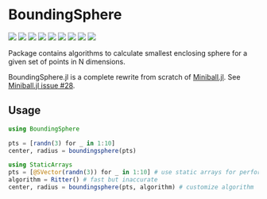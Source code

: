 # BoundingSphere

[![][gitter-img]][gitter-url]
[![][travis-img]][travis-url]
[![][pkg-0.6-img]][pkg-0.6-url]
[![][pkg-0.7-img]][pkg-0.7-url]
[![][coveralls-img]][coveralls-url]
[![][docs-stable-img]][docs-stable-url]
[![][docs-latest-img]][docs-latest-url]
[![][issues-img]][issues-url]
[![][appveyor-img]][appveyor-url]

Package contains algorithms to calculate smallest enclosing sphere for a given
set of points in N dimensions.

BoundingSphere.jl is a complete rewrite from scratch of [Miniball.jl](https://github.com/JuliaFEM/Miniball.jl).
See [Miniball.jl issue #28](https://github.com/JuliaFEM/Miniball.jl/issues/28).

## Usage

```julia
using BoundingSphere

pts = [randn(3) for _ in 1:10]
center, radius = boundingsphere(pts)

using StaticArrays
pts = [@SVector(randn(3)) for _ in 1:10] # use static arrays for performance
algorithm = Ritter() # fast but inaccurate
center, radius = boundingsphere(pts, algorithm) # customize algorithm
```
[gitter-img]: https://badges.gitter.im/Join%20Chat.svg
[gitter-url]: https://gitter.im/JuliaFEM/JuliaFEM.jl

[contrib-url]: https://juliafem.github.io/BoundingSphere.jl/latest/man/contributing/
[discourse-tag-url]: https://discourse.julialang.org/tags/boundingsphere

[docs-latest-img]: https://img.shields.io/badge/docs-latest-blue.svg
[docs-latest-url]: https://juliafem.github.io/BoundingSphere.jl/latest

[docs-stable-img]: https://img.shields.io/badge/docs-stable-blue.svg
[docs-stable-url]: https://juliafem.github.io/BoundingSphere.jl/stable

[travis-img]: https://travis-ci.org/JuliaFEM/BoundingSphere.jl.svg?branch=master
[travis-url]: https://travis-ci.org/JuliaFEM/BoundingSphere.jl

[coveralls-img]: https://coveralls.io/repos/github/JuliaFEM/BoundingSphere.jl/badge.svg?branch=master
[coveralls-url]: https://coveralls.io/github/JuliaFEM/BoundingSphere.jl?branch=master

[issues-img]: https://img.shields.io/github/issues/JuliaFEM/BoundingSphere.jl.svg
[issues-url]: https://github.com/JuliaFEM/BoundingSphere.jl/issues

[pkg-0.6-img]: http://pkg.julialang.org/badges/BoundingSphere_0.6.svg
[pkg-0.6-url]: http://pkg.julialang.org/?pkg=BoundingSphere&ver=0.6
[pkg-0.7-img]: http://pkg.julialang.org/badges/BoundingSphere_0.7.svg
[pkg-0.7-url]: http://pkg.julialang.org/?pkg=BoundingSphere&ver=0.7

[appveyor-img]: https://ci.appveyor.com/api/projects/status/s1vk9v0sxbmr2pen/branch/master?svg=true
[appveyor-url]: https://ci.appveyor.com/project/JuliaFEM/boundingsphere-jl/branch/master
